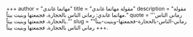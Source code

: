 +++
author = "مهاتما غاندي"
title = "مقولة مهاتما غاندي"
description = "مقولة مهاتما غاندي: رماني الناس بالحجارة، فجمعتها وبنيت بيتاً."
quote = '''رماني الناس بالحجارة، فجمعتها وبنيت بيتاً.''' 
slug = "رماني-الناس-بالحجارة-فجمعتها-وبنيت-بيتاً"
+++
رماني الناس بالحجارة، فجمعتها وبنيت بيتاً.
